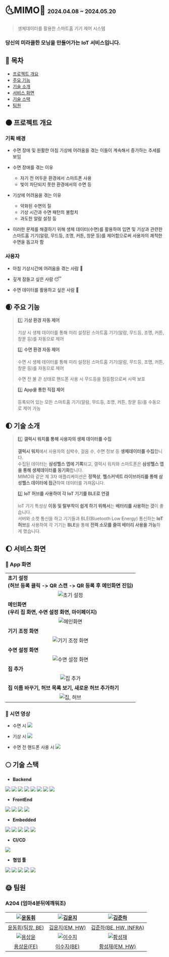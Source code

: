 # **🌜MIMO🌛 <span style="font-size : 17px">2024.04.08 ~ 2024.05.20</span>**

> 생체데이터를 활용한 스마트홈 기기 제어 시스템

### 당신의 **미라클한 모닝**을 만들어가는 IoT 서비스입니다.

## 🌝 목차

- [프로젝트 개요](#-프로젝트-개요)
- [주요 기능](#-주요-기능)
- [기술 소개](#-기술-소개)
- [서비스 화면](#-서비스-화면)
- [기술 스택](#-기술-스택)
- [팀원](#-팀원)

## 🌑 프로젝트 개요

### 기획 배경

- 수면 장애 및 원활한 아침 기상에 어려움을 겪는 이들이 계속해서 증가하는 추세를 보임

- 수면 장애를 겪는 이유

  - 자기 전 어두운 환경에서 스마트폰 사용
  - 빛이 차단되지 못한 환경에서의 수면 등

- 기상에 어려움을 겪는 이유

  - 악화된 수면의 질
  - 기상 시간과 수면 패턴의 불합치
  - 과도한 알람 설정 등

- 이러한 문제를 해결하기 위해 생체 데이터(수면)를 활용하여 입면 및 기상과 관련한 스마트홈 기기(알람, 무드등, 조명, 커튼, 창문 등)를 제어함으로써 사용자의 쾌적한 수면을 돕고자 함

### 사용자

- 아침 기상시간에 어려움을 겪는 사람 🥱

- 깊게 잠들고 싶은 사람 😴

- 수면 데이터를 활용하고 싶은 사람 🧐

## 🌒 주요 기능

> 1️⃣ **기상 환경 자동 제어**
>
> 기상 시 생체 데이터를 통해 미리 설정된 스마트홈 기기(알람, 무드등, 조명, 커튼, 창문 등)를 자동으로 제어

> 2️⃣ **수면 환경 자동 제어**
>
> 수면 시 생체 데이터를 통해 미리 설정된 스마트홈 기기(알람, 무드등, 조명, 커튼, 창문 등)를 자동으로 제어
>
> 수면 전 불 끈 상태로 핸드폰 사용 시 무드등을 점등함으로써 시력 보호

> 3️⃣ **App을 통한 직접 제어**
>
> 등록되어 있는 모든 스마트홈 기기(알람, 무드등, 조명, 커튼, 창문 등)를 수동으로 제어 가능

## 🌓 기술 소개

> 1️⃣ **갤럭시 워치를 통해 사용자의 생체 데이터를 수집**
>
> **갤럭시 워치**에서 사용자의 심박수, 걸음 수, 수면 정보 등 **생체데이터를 수집**합니다. </br>
> 수집된 데이터는 **삼성헬스 앱에 기록**되고, 갤럭시 워치와 스마트폰은 **삼성헬스 앱을 통해 생체데이터를 동기화**합니다. </br>
> MIMO와 같은 제 3자 애플리케이션은 **정책상**, **헬스커넥트 라이브러리를 통해 삼성헬스 데이터에 접근**하여 데이터를 가져옵니다.

> 2️⃣ **IoT 허브를 사용하여 각 IoT 기기를 BLE로 연결**
>
> IoT 기기 특성상 **이동 및 탈부착이 쉽게 하기 위해서**는 **배터리를 사용하는 것**이 좋습니다. </br>
> 서버와 소켓 통신을 하고 기기들과 BLE(Bluetooth Low Energy) 통신하는 **IoT 허브**를 사용하여 각 기기는 **BLE**을 통해 **전력 소모를 줄여 배터리 사용을 가능**하게 했습니다.

## 🌔 서비스 화면

### 📱 App 화면

<table>
  <tr>
    <td>
      <b>초기 설정</b><br>
      <b>(허브 등록 클릭 -> QR 스캔 -> QR 등록 후 메인화면 진입)</b>
    </td>
  </tr>
  <tr>
    <td align="center">
      <img src="./assets/sm/fs_funnels.gif" alt="초기 설정" />
    </td>
  </tr>
  <tr>
    <td>
      <b>메인화면</b><br>
      <b>(우리 집 화면, 수면 설정 화면, 마이페이지)</b>
    </td>
  </tr>
  <tr>
    <td align="center">
      <img src="./assets/sm/mains.gif" alt="메인화면" />
    </td>
  </tr>
  <tr>
    <td>
      <b>기기 조정 화면</b>
    </td>
  </tr>
  <tr>
    <td align="center">
      <img src="./assets/sm/controls.gif" alt="기기 조정 화면" />
    </td>
  </tr>
  <tr>
    <td>
      <b>수면 설정 화면</b>
    </td>
  </tr>
  <tr>
    <td align="center">
      <img src="./assets/sm/sleeps.gif" alt="수면 설정 화면" />
    </td>
  </tr>
  <tr>
    <td>
      <b>집 추가</b>
    </td>
  </tr>
  <tr>
    <td align="center">
      <img src="./assets/sm/add_home.gif" alt="집 추가" />
    </td>
  </tr>
  <tr>
    <td>
      <b>집 이름 바꾸기, 허브 목록 보기, 새로운 허브 추가하기</b>
    </td>
  </tr>
  <tr>
    <td align="center">
      <img src="./assets/sm/details.gif" alt="집, 허브" />
    </td>
  </tr>
</table>

### 🎥 시연 영상

- 수면 시
  <img src="./assets/sm/Demonstration_video_sleeping.gif" />

- 기상 시
  <img src="./assets/sm/Demonstration_video_waking_up.gif"/>

- 수면 전 핸드폰 사용 시
  <img src="./assets/sm/Demonstration_video_using_phone.gif"/>

## 🌕 기술 스택

- **Backend**

<img src="https://img.shields.io/badge/java-007396?style=for-the-badge&logo=java&logoColor=white">
<img src="https://img.shields.io/badge/springboot-6DB33F?style=for-the-badge&logo=springboot&logoColor=white">
<img src="https://img.shields.io/badge/springsecurity-6DB33F?style=for-the-badge&logo=springsecurity&logoColor=white">
<img src="https://img.shields.io/badge/gradle-02303A?style=for-the-badge&logo=gradle&logoColor=white">
<img src="https://img.shields.io/badge/mysql-4479A1?style=for-the-badge&logo=mysql&logoColor=white">
<img src="https://img.shields.io/badge/amazonec2-FF9900?style=for-the-badge&logo=amazonec2&logoColor=white">
<img src="https://img.shields.io/badge/docker-2496ED?style=for-the-badge&logo=docker&logoColor=white">
<img src="https://img.shields.io/badge/nginx-009639?style=for-the-badge&logo=nginx&logoColor=white">

- **FrontEnd**

<img src="https://img.shields.io/badge/kotlin-7F52FF?style=for-the-badge&logo=kotlin&logoColor=white">
<img src="https://img.shields.io/badge/jetpackcompose-4285F4?style=for-the-badge&logo=jetpackcompose&logoColor=white">
<img src="https://img.shields.io/badge/retrofit2-FFFFFF?style=for-the-badge&logo=retrofit2&logoColor=black">
<img src="https://img.shields.io/badge/healthconnect-FFFFFF?style=for-the-badge&logo=healthconnect&logoColor=black">

- **Embedded**

<img src="https://img.shields.io/badge/json-000000?style=for-the-badge&logo=json&logoColor=white">
<img src="https://img.shields.io/badge/arduino-00878F?style=for-the-badge&logo=arduino&logoColor=white">
<img src="https://img.shields.io/badge/g++-FFFFFF?style=for-the-badge&logo=g++&logoColor=black">
<img src="https://img.shields.io/badge/bluez-FFFFFF?style=for-the-badge&logo=bluez&logoColor=black">
<img src="https://img.shields.io/badge/ArduinoJson-FFFFFF?style=for-the-badge&logo=ArduinoJson&logoColor=black">

- **CI/CD**

<img src="https://img.shields.io/badge/jenkins-D24939?style=for-the-badge&logo=jenkins&logoColor=white">

- **협업 툴**

<img src="https://img.shields.io/badge/gitlab-FC6D26?style=for-the-badge&logo=gitlab&logoColor=white">
<img src="https://img.shields.io/badge/gerrit-EEEEEE?style=for-the-badge&logo=gerrit&logoColor=black">
<img src="https://img.shields.io/badge/jira-0052CC?style=for-the-badge&logo=jira&logoColor=white">
<img src="https://img.shields.io/badge/notion-000000?style=for-the-badge&logo=notion&logoColor=white">
<img src="https://img.shields.io/badge/mattermost-0058CC?style=for-the-badge&logo=mattermost&logoColor=white">

## 🌞 팀원

### A204 (엄마4분뒤에깨워조)

| [![윤동휘](https://avatars.githubusercontent.com/u/139518081?v=4)](https://github.com/YUNDONGHWI) | [![김윤지](https://avatars.githubusercontent.com/u/137882696?v=4)](https://github.com/yo0o0n)  | [![김준하](https://avatars.githubusercontent.com/u/121413081?v=4)](https://github.com/kimjunha1575) |
| :-----------------------------------------------------------------------------------------------: | :--------------------------------------------------------------------------------------------: | :-------------------------------------------------------------------------------------------------: |
|                         [윤동휘(팀장, BE)](https://github.com/YUNDONGHWI)                         |                          [김윤지(EM, HW)](https://github.com/yo0o0n)                           |                      [김준하(BE, HW, INFRA)](https://github.com/kimjunha1575)                       |
|  [![용상윤](https://avatars.githubusercontent.com/u/64957267?v=4)](https://github.com/ryong9rrr)  | [![이수지](https://avatars.githubusercontent.com/u/98311720?v=4)](https://github.com/suzy0120) |  [![황성재](https://avatars.githubusercontent.com/u/33238887?v=4)](https://github.com/lacoon2874)   |
|                            [용상윤(FE)](https://github.com/ryong9rrr)                             |                           [이수지(BE)](https://github.com/suzy0120)                            |                           [황성재(EM, HW)](https://github.com/lacoon2874)                           |
